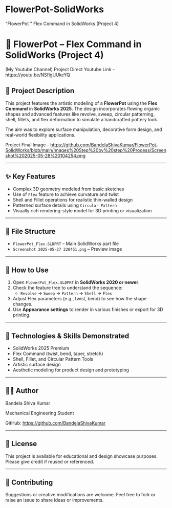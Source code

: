 # FlowerPot-SolidWorks
"FlowerPot " Flex Command in SolidWorks (Project 4)
# 🌺 FlowerPot – Flex Command in SolidWorks (Project 4)

(My Youtube Channel) Project Direct Youtube Link - https://youtu.be/NSflgUUkcYQ

## 📌 Project Description

This project features the artistic modeling of a **FlowerPot** using the **Flex Command** in **SolidWorks 2025**. The design incorporates flowing organic shapes and advanced features like revolve, sweep, circular patterning, shell, fillets, and flex deformation to simulate a handcrafted pottery look.

The aim was to explore surface manipulation, decorative form design, and real-world flexibility applications.

Project Final Image - https://github.com/BandelaShivaKumar/FlowerPot-SolidWorks/blob/main/Images%20Step%20by%20step%20Process/Screenshot%202025-05-28%20104254.png

---

## ✨ Key Features

- Complex 3D geometry modeled from basic sketches
- Use of `Flex` feature to achieve curvature and twist
- Shell and Fillet operations for realistic thin-walled design
- Patterned surface details using `Circular Pattern`
- Visually rich rendering-style model for 3D printing or visualization

---

## 📂 File Structure

- `FlowerPot_Flex.SLDPRT` – Main SolidWorks part file
- `Screenshot 2025-05-27 220451.png` – Preview image

---

## 🚀 How to Use

1. Open `FlowerPot_Flex.SLDPRT` in **SolidWorks 2020 or newer**.
2. Check the feature tree to understand the sequence:
   - `Revolve` → `Sweep` → `Pattern` → `Shell` → `Flex`
3. Adjust Flex parameters (e.g., twist, bend) to see how the shape changes.
4. Use **Appearance settings** to render in various finishes or export for 3D printing.

---

## 🧰 Technologies & Skills Demonstrated

- SolidWorks 2025 Premium
- Flex Command (twist, bend, taper, stretch)
- Shell, Fillet, and Circular Pattern Tools
- Artistic surface design
- Aesthetic modeling for product design and prototyping

---

## 👨‍💻 Author

Bandela Shiva Kumar

Mechanical Engineering Student

GitHub: https://github.com/BandelaShivaKumar

---

## 📃 License

This project is available for educational and design showcase purposes. Please give credit if reused or referenced.

---

## 📢 Contributing

Suggestions or creative modifications are welcome. Feel free to fork or raise an issue to share ideas or improvements.
